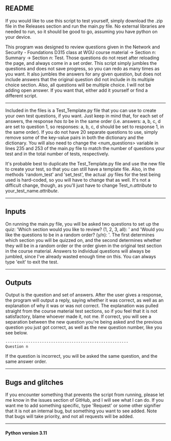 ## README

If you would like to use this script to test yourself, simply download the .zip file in the Releases section and 
run the main.py file. No external libraries are needed to run, so it should be good to go, assuming you have python 
on your device.

This program was designed to review questions given in the Network and Security - Foundations D315 class at WGU 
course material -> Section _n_: Summary -> Section _n_: Test. Those questions do not reset after reloading the 
page, and always come in a set order. This script simply jumbles the questions and does not save progress, so you 
can redo as many times as you want. It also jumbles the answers for any given question, but does not include 
answers that the original question did not include in its multiple choice section. Also, all questions will be 
multiple choice. I will not be adding open answer. If you want that, either add it yourself or find a different 
script.

---

Included in the files is a Test_Template.py file that you can use to create your own test questions, if you want. 
Just keep in mind that, for each set of answers, the response _has to_ be in the same order (i.e. answers: a, b, c, d
are set to question 1, so responses: a, b, c, d should be set to response 1, in the same order). If you do not have 
20 separate questions to use, simply remove some of the key-value pairs in both the <questions> dictionary and the 
<responses> dictionary. You will also need to change the <num_questions> variable in lines 235 and 253 of the main.py
file to match the number of questions your test and in the total number of tests, respectively.

It's probable best to duplicate the Test_Template.py file and use the new file to create your test, so that you can 
still have a template file. Also, in the methods 'random_test' and 'set_test', the actual .py files for the test 
being used is hard-coded, so you will have to change that as well. It's not a difficult change, though, as you'll 
just have to change Test_n._attribute_ to your_test_name._attribute_.

---

## Inputs

On running the main.py file, you will be asked two questions to set up the quiz: 
'Which section would you like to review? (1, 2, 3, all): ' and 
'Would you like the questions to be in a random order? (y/n): '. The first determines which section you will be 
quizzed on, and the second determines whether they will be in a random order or the order given in the original test
section in the course material. Answers to individual questions will always be jumbled, since I've already wasted 
enough time on this. You can always type 'exit' to exit the test.

---

## Outputs

Output is the question and set of answers. After the user gives a response, the program will output a reply, saying 
whether it was correct, as well as an explanation of why it was or was not correct. The explanation was pulled 
straight from the course material test sections, so if you feel that it is not satisfactory, blame whoever made it, 
not me. If correct, you will see a separation between the new question you're being asked and the previous 
question you just got correct, as well as the new question number, like you see below.

    ------------------------------------------------------
    Question n

If the question is incorrect, you will be asked the same question, and the same answer order.

---

## Bugs and glitches

If you encounter something that prevents the script from running, please let me know in the issues section of GitHub, 
and I will see what I can do. If you want me to add something specific, type 'Request' or some other signifier that 
it is not an internal bug, but something you want to see added. Note that bugs will take priority, and not all 
requests will be added.

---


#### Python version 3.11


